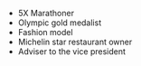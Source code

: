 - 5X Marathoner
- Olympic gold medalist
- Fashion model
- Michelin star restaurant owner
- Adviser to the vice president

